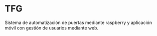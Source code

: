 # TFG
Sistema de automatización de puertas mediante raspberry y aplicación móvil con gestión de usuarios mediante web.
